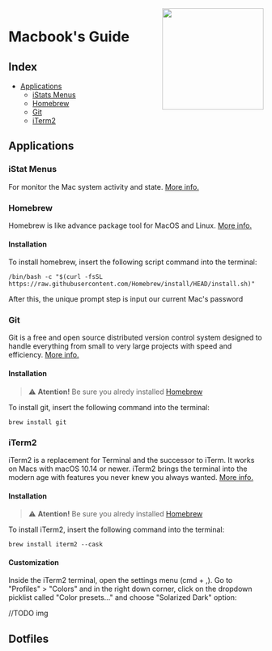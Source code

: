 <img src="" align="right" width="200" height="200" />

# Macbook's Guide

## Index

- [Applications](#applications)
  - [iStats Menus](#istat-menus)
  - [Homebrew](#homebrew)
  - [Git](#git)
  - [iTerm2](#iterm2)

## Applications

### iStat Menus

For monitor the Mac system activity and state. [More info.](https://bjango.com/mac/istatmenus/)

### Homebrew

Homebrew is like advance package tool for MacOS and Linux. [More info.](https://brew.sh/)

#### Installation

To install homebrew, insert the following script command into the terminal:

```
/bin/bash -c "$(curl -fsSL https://raw.githubusercontent.com/Homebrew/install/HEAD/install.sh)"
```

After this, the unique prompt step is input our current Mac's password

### Git

Git is a free and open source distributed version control system designed to handle everything from small
to very large projects with speed and efficiency. [More info.](https://git-scm.com/)

#### Installation

> :warning: **Atention!** Be sure you alredy installed [Homebrew](#homebrew)

To install git, insert the following command into the terminal:

```
brew install git
```

### iTerm2

iTerm2 is a replacement for Terminal and the successor to iTerm. It works on Macs with macOS 10.14 or newer.
iTerm2 brings the terminal into the modern age with features you never knew you always wanted. [More info.](https://iterm2.com/)

#### Installation

> :warning: **Atention!** Be sure you alredy installed [Homebrew](#homebrew)

To install iTerm2, insert the following command into the terminal:

```
brew install iterm2 --cask
```

#### Customization

Inside the iTerm2 terminal, open the settings menu (cmd + ,). Go to "Profiles" > "Colors" and in the right down corner, click on the dropdown picklist called "Color presets..." and choose "Solarized Dark" option:

//TODO img

## Dotfiles
